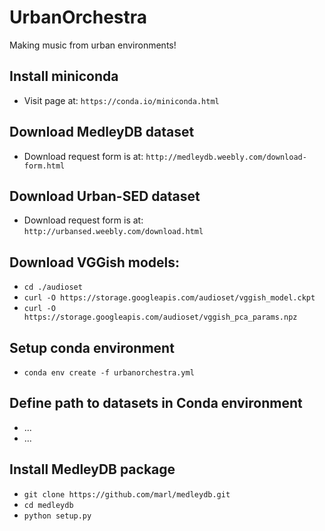 UrbanOrchestra
==============

Making music from urban environments!

## Install miniconda
* Visit page at: `https://conda.io/miniconda.html`

## Download MedleyDB dataset
* Download request form is at: `http://medleydb.weebly.com/download-form.html`

## Download Urban-SED dataset
* Download request form is at: `http://urbansed.weebly.com/download.html`

## Download VGGish models:
* `cd ./audioset`
* `curl -O https://storage.googleapis.com/audioset/vggish_model.ckpt`
* `curl -O https://storage.googleapis.com/audioset/vggish_pca_params.npz`

## Setup conda environment
* `conda env create -f urbanorchestra.yml`

## Define path to datasets in Conda environment
* ...
* ...

## Install MedleyDB package
* `git clone https://github.com/marl/medleydb.git`
* `cd medleydb`
* `python setup.py`
